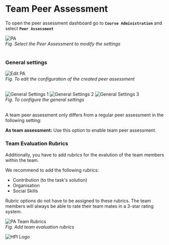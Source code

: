 # Team Peer Assessment  

To open the peer assessment dashboard go to **`Course Administration`** and select **`Peer Assessment`**  

![PA](../../../img/course_admin_items/peer_assess.png)  
*Fig. Select the Peer Assessment to modify the settings*  
<br>  

### General settings  

![Edit PA](../../../img/courseadministration/peer_assessment/pa_edit_settings.png)  
*Fig. To edit the configuration of the created peer assessment*  
<br>

![General Settings 1](../../../img/courseadministration/peer_assessment/pa_general_settings_1.png)
![General Settings 2](../../../img/courseadministration/peer_assessment/pa_general_settings_2.png)
![General Settings 3](../../../img/courseadministration/peer_assessment/pa_general_settings_3.png)  
*Fig. To configure the general settings*  
<br>

A team peer assessment only differs from a regular peer assessment in the following setting:

**As team assessment:**  Use this option to enable team peer assessment.  


### Team Evaluation Rubrics  
Additionally, you have to add rubrics for the evalution of the team members within the team.

We recommend to add the following rubrics:
- Contribution (to the task's solution)
- Organisation
- Social Skills

Rubric options do not have to be assigned to these rubrics. 
The team members will always be able to rate their team mates in a 3-star rating system.

![PA Team Rubrics](../../../img/courseadministration/peer_assessment/pa_team_rubric.png)  
*Fig. Add team evaluation rubrics*  

![HPI Logo](../../../img/HPI_Logo.png)
